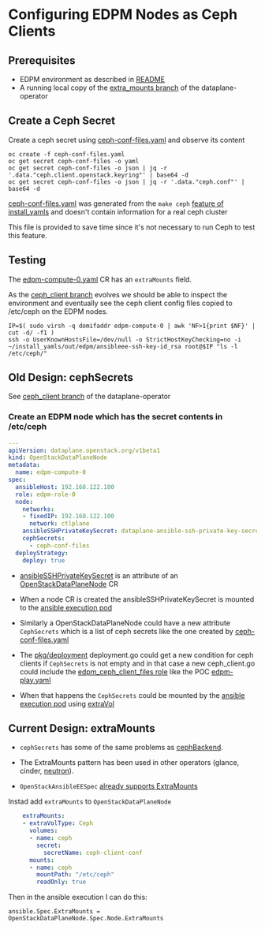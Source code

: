 # Configuring EDPM Nodes as Ceph Clients

## Prerequisites

- EDPM environment as described in [README](README.md)
- A running local copy of the [extra_mounts branch](https://github.com/fultonj/dataplane-operator/tree/extra_mounts) of the dataplane-operator

## Create a Ceph Secret

Create a ceph secret using
[ceph-conf-files.yaml](ceph-conf-files.yaml)
and observe its content
```
oc create -f ceph-conf-files.yaml
oc get secret ceph-conf-files -o yaml
oc get secret ceph-conf-files -o json | jq -r '.data."ceph.client.openstack.keyring"' | base64 -d
oc get secret ceph-conf-files -o json | jq -r '.data."ceph.conf"' | base64 -d
```
[ceph-conf-files.yaml](ceph-conf-files.yaml) was generated from the `make ceph`
[feature of install_yamls](https://github.com/openstack-k8s-operators/install_yamls/commit/6004b88ccaaff7751ed71115ba0093a997a1762)
and doesn't contain information for a real ceph cluster

This file is provided to save time since it's not necessary to run
Ceph to test this feature.

## Testing

The [edpm-compute-0.yaml](edpm-compute-0.yaml) CR has an `extraMounts`
field.

As the
[ceph_client branch](https://github.com/fultonj/dataplane-operator/tree/ceph_client)
evolves we should be able to inspect the environment and eventually
see the ceph client config files copied to /etc/ceph on the EDPM nodes.
```
IP=$( sudo virsh -q domifaddr edpm-compute-0 | awk 'NF>1{print $NF}' | cut -d/ -f1 )
ssh -o UserKnownHostsFile=/dev/null -o StrictHostKeyChecking=no -i ~/install_yamls/out/edpm/ansibleee-ssh-key-id_rsa root@$IP "ls -l /etc/ceph/"
```

## Old Design: cephSecrets

See [ceph_client branch](https://github.com/fultonj/dataplane-operator/tree/ceph_client) of the dataplane-operator

### Create an EDPM node which has the secret contents in /etc/ceph

```yaml
---
apiVersion: dataplane.openstack.org/v1beta1
kind: OpenStackDataPlaneNode
metadata:
  name: edpm-compute-0
spec:
  ansibleHost: 192.168.122.100
  role: edpm-role-0
  node:
    networks:
    - fixedIP: 192.168.122.100
      network: ctlplane
    ansibleSSHPrivateKeySecret: dataplane-ansible-ssh-private-key-secret
    cephSecrets:
      - ceph-conf-files
  deployStrategy:
    deploy: true
```

- [ansibleSSHPrivateKeySecret](https://github.com/openstack-k8s-operators/dataplane-operator/pull/54/files)
is an attribute of an 
[OpenStackDataPlaneNode](https://openstack-k8s-operators.github.io/dataplane-operator/openstack_dataplanenode) CR

- When a node CR is created the ansibleSSHPrivateKeySecret is mounted to the
[ansible execution pod](https://github.com/openstack-k8s-operators/dataplane-operator/blob/main/pkg/util/ansible_execution.go)

- Similarly a OpenStackDataPlaneNode could have a new attribute
  `CephSecrets` which is a list of ceph secrets like the one created
  by [ceph-conf-files.yaml](ceph-conf-files.yaml)

- The [pkg/deployment](https://github.com/openstack-k8s-operators/dataplane-operator/tree/main/pkg/deployment)
deployment.go could get a new condition for ceph clients if
`CephSecrets` is not empty and in that case a new ceph_client.go could
include the 
[edpm_ceph_client_files role](https://github.com/openstack-k8s-operators/edpm-ansible/tree/main/edpm_ansible/roles/edpm_ceph_client_files)
like the POC [edpm-play.yaml](../crc/cr/edpm-play.yaml)

- When that happens the `CephSecrets` could be mounted by the
[ansible execution pod](https://github.com/openstack-k8s-operators/dataplane-operator/blob/main/pkg/util/ansible_execution.go)
using
[extraVol](https://github.com/fultonj/zed/blob/main/crc/config_files_to_services.md)

## Current Design: extraMounts

- `cephSecrets` has some of the same problems as
[cephBackend](https://github.com/fultonj/zed/blob/main/crc/config_files_to_services.md#why-is-extravol-better-than-cephbackend).

- The ExtraMounts pattern has been used in other operators (glance,
  cinder, [neutron](https://github.com/openstack-k8s-operators/neutron-operator/pull/126)).

- `OpenStackAnsibleEESpec`
[already supports ExtraMounts](https://github.com/openstack-k8s-operators/openstack-ansibleee-operator/blob/main/api/v1alpha1/openstack_ansibleee_types.go#L62)

Instad add `extraMounts` to `OpenStackDataPlaneNode`

```yaml
    extraMounts:
    - extraVolType: Ceph
      volumes:
      - name: ceph
        secret:
          secretName: ceph-client-conf
      mounts:
      - name: ceph
        mountPath: "/etc/ceph"
        readOnly: true
```

Then in the ansible execution I can do this:

```
ansible.Spec.ExtraMounts = OpenStackDataPlaneNode.Spec.Node.ExtraMounts
```

